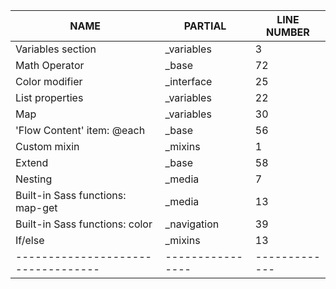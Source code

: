 |           NAME                   |     PARTIAL    | LINE NUMBER |
|----------------------------------|----------------|-------------|
| Variables section                |  _variables    |      3      |
| Math Operator                    |     _base      |     72      |
| Color modifier                   |  _interface    |     25      |
| List properties                  |  _variables    |     22      |
| Map                              |  _variables    |     30      |
| 'Flow Content' item: @each       |     _base      |     56      | 
| Custom mixin                     |    _mixins     |      1      |
| Extend                           |     _base      |     58      |
| Nesting                          |    _media      |      7      |
| Built-in Sass functions: map-get |    _media      |     13      |
| Built-in Sass functions: color   |  _navigation   |     39      |
| If/else                          |    _mixins     |     13      |
|----------------------------------|----------------|-------------|